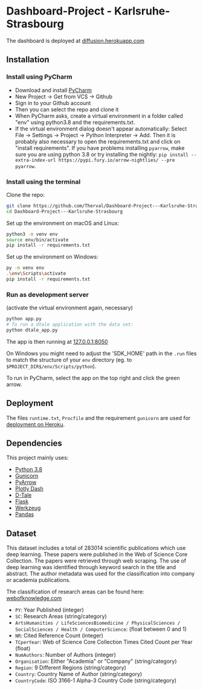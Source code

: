 # Dashboard-Project - Karlsruhe-Strasbourg

The dashboard is deployed at [diffusion.herokuapp.com](https://diffusion.herokuapp.com/)

## Installation

### Install using PyCharm

- Download and install [PyCharm](https://www.jetbrains.com/pycharm/)
- New Project -> Get from VCS -> Github
- Sign in to your Github account
- Then you can select the repo and clone it
- When PyCharm asks, create a virtual environment in a folder called "env" using python3.8 and the requirements.txt.
- If the virtual environment dialog doesn't appear automatically: Select File -> Settings -> Project -> Python Interpreter -> Add.
Then it is probably also necessary to open the requirements.txt and click on "install requirements".
  If you have problems installing `pyarrow`, make sure you are using python 3.8 or try installing the nightly:
  `pip install --extra-index-url https://pypi.fury.io/arrow-nightlies/ --pre pyarrow`.

### Install using the terminal

Clone the repo:

```sh
git clone https://github.com/Therval/Dashboard-Project---Karlsruhe-Strasbourg.git
cd Dashboard-Project---Karlsruhe-Strasbourg
```

Set up the environment on macOS and Linux:

```sh
python3 -m venv env
source env/bin/activate
pip install -r requirements.txt
```

Set up the environment on Windows:

```sh
py -m venv env
.\env\Scripts\activate
pip install -r requirements.txt
```

### Run as development server

(activate the virtual environment again, necessary)

```sh
python app.py
# To run a dtale application with the data set:
python dtale_app.py
```

The app is then running at
[127.0.0.1:8050](http://127.0.0.1:8050/)

On Windows you might need to adjust the 'SDK_HOME' path in the `.run` files to match the structure of your `env`
directory (eg. to `$PROJECT_DIR$/env/Scripts/python`).

To run in PyCharm, select the app on the top right and click the green arrow.

## Deployment

The files `runtime.txt`, `Procfile` and the requirement `gunicorn` are used for
[deployment on Heroku](https://dash.plotly.com/deployment).

## Dependencies

This project mainly uses:

- [Python 3.8](https://www.python.org/)
- [Gunicorn](https://gunicorn.org/)
- [PyArrow](https://arrow.apache.org/docs/python/)
- [Plotly Dash](https://plotly.com/dash/)
- [D-Tale](https://github.com/man-group/dtale)
- [Flask](https://flask.palletsprojects.com/)
- [Werkzeug](https://palletsprojects.com/p/werkzeug/)
- [Pandas](https://pandas.pydata.org/)

## Dataset

This dataset includes a total of 283014 scientific publications which use deep learning.
These papers were published in the Web of Science Core Collection.
The papers were retrieved through web scraping.
The use of deep learning was identified through keyword search in the title and abstract.
The author metadata was used for the classification into company or academia publications.

The classification of research areas can be found here:
[webofknowledge.com](https://images.webofknowledge.com/images/help/WOS/hp_research_areas_easca.html)

- `PY`: Year Published (integer)
- `SC`: Research Areas (string/category)
- `ArtsHumanities /
  LifeSciencesBiomedicine /
  PhysicalSciences /
  SocialSciences /
  Health /
  ComputerScience`:
  (float between 0 and 1)
- `NR`: Cited Reference Count (integer)
- `TCperYear`: Web of Science Core Collection Times Cited Count per Year (float)
- `NumAuthors`: Number of Authors (integer)
- `Organisation`: Either "Academia" or "Company" (string/category)
- `Region`: 9 Different Regions (string/category)
- `Country`: Country Name of Author (string/category)
- `CountryCode`: ISO 3166-1 Alpha-3 Country Code (string/category)
